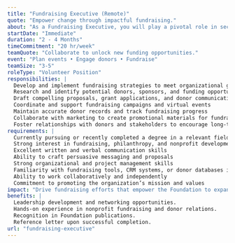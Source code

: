 ```yaml
---
title: "Fundraising Executive (Remote)"
quote: "Empower change through impactful fundraising."
about: "As a Fundraising Executive, you will play a pivotal role in securing resources to support our mission and initiatives. This position offers an excellent opportunity for individuals passionate about social impact, philanthropy, and strategic fundraising. You will gain hands-on experience in donor outreach, campaign development, and partnership building, contributing to sustainable funding streams that drive meaningful change."
startDate: "Immediate"
duration: "2 - 4 Months"
timeCommitment: "20 hr/week"
teamQuote: "Collaborate to unlock new funding opportunities."
event: "Plan events • Engage donors • Fundraise"
teamSize: "3-5"
roleType: "Volunteer Position"
responsibilities: |
  Develop and implement fundraising strategies to meet organizational goals
  Research and identify potential donors, sponsors, and funding opportunities
  Draft compelling proposals, grant applications, and donor communications
  Coordinate and support fundraising campaigns and virtual events
  Maintain accurate donor records and track fundraising progress
  Collaborate with marketing to create promotional materials for fundraising initiatives
  Foster relationships with donors and stakeholders to encourage long-term support
requirements: |
  Currently pursuing or recently completed a degree in a relevant field (e.g., Business, Marketing, Communications, Nonprofit Management)
  Strong interest in fundraising, philanthropy, and nonprofit development
  Excellent written and verbal communication skills
  Ability to craft persuasive messaging and proposals
  Strong organizational and project management skills
  Familiarity with fundraising tools, CRM systems, or donor databases is a plus
  Ability to work collaboratively and independently
  Commitment to promoting the organization’s mission and values
impact: "Drive fundraising efforts that empower the Foundation to expand its reach and deepen its community impact."
benefits: |
  Leadership development and networking opportunities.
  Hands-on experience in nonprofit fundraising and donor relations.
  Recognition in Foundation publications.
  Reference letter upon successful completion.
url: "fundraising-executive"
---
```

